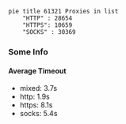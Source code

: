 
```mermaid
pie title 61321 Proxies in list
    "HTTP" : 28654
    "HTTPS": 10659
    "SOCKS" : 30369
```

### Some Info
#### Average Timeout

- mixed: 3.7s
- http: 1.9s
- https: 8.1s
- socks: 5.4s